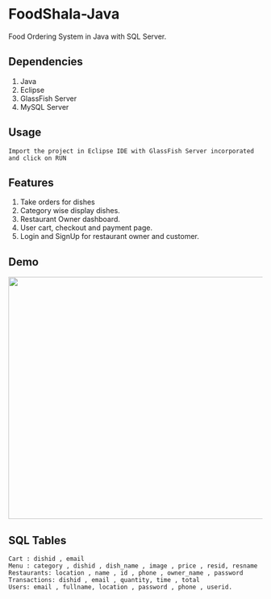 # FoodShala-Java
Food Ordering System in Java with SQL Server.

## Dependencies
1. Java
2. Eclipse
3. GlassFish Server
4. MySQL Server

## Usage 
```
Import the project in Eclipse IDE with GlassFish Server incorporated and click on RUN

```

## Features
1. Take orders for dishes
2. Category wise display dishes.
3. Restaurant Owner dashboard.
4. User cart, checkout and payment page.
5. Login and SignUp for restaurant owner and customer.

## Demo
<img src ="https://user-images.githubusercontent.com/29985870/114541527-751e6e00-9c74-11eb-8b76-238b6e621646.png" width="750" height="480">

## SQL Tables
```
Cart : dishid , email
Menu : category , dishid , dish_name , image , price , resid, resname
Restaurants: location , name , id , phone , owner_name , password
Transactions: dishid , email , quantity, time , total
Users: email , fullname, location , password , phone , userid.
```
